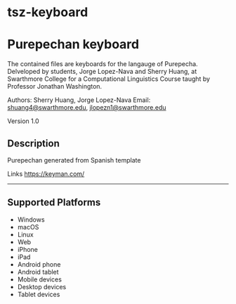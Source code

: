# tsz-keyboard

Purepechan keyboard
==============

The contained files are keyboards for the langauge of Purepecha. Delveloped by students, Jorge Lopez-Nava and Sherry Huang, at Swarthmore College for a Computational Linguistics Course taught by Professor Jonathan Washington.

Authors: Sherry Huang, Jorge Lopez-Nava
Email: shuang4@swarthmore.edu, jlopezn1@swarthmore.edu

Version 1.0

Description
-----------

Purepechan generated from Spanish template

Links
https://keyman.com/

-----

Supported Platforms
-------------------
 * Windows
 * macOS
 * Linux
 * Web
 * iPhone
 * iPad
 * Android phone
 * Android tablet
 * Mobile devices
 * Desktop devices
 * Tablet devices
